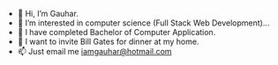 - 👋 Hi, I’m Gauhar.
- 👀 I’m interested in computer science (Full Stack Web Development)...
- 🌱 I have completed Bachelor of Computer Application.
- 💞️ I want to invite Bill Gates for dinner at my home.
- 📫 Just email me iamgauhar@hotmail.com

<!---
iamgauhar/iamgauhar is a ✨ special ✨ repository because its `README.md` (this file) appears on your GitHub profile.
You can click the Preview link to take a look at your changes.
--->
